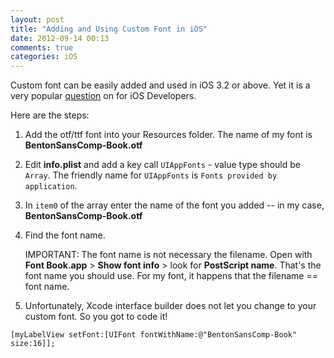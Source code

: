 ```yaml
---
layout: post
title: "Adding and Using Custom Font in iOS"
date: 2012-09-14 00:13
comments: true
categories: iOS
---
```


Custom font can be easily added and used in iOS 3.2 or above. Yet it is a very popular [question](http://stackoverflow.com/questions/360751/can-i-embed-a-custom-font-in-an-iphone-application) on for iOS Developers.

Here are the steps:

<!-- more -->

1. Add the otf/ttf font into your Resources folder. The name of my font is **BentonSansComp-Book.otf**

2. Edit **info.plist** and add a key call `UIAppFonts` - value type should be `Array`. The friendly name for `UIAppFonts` is `Fonts provided by application`.

3. In `item0` of the array enter the name of the font you added -- in my case, **BentonSansComp-Book.otf**

4. Find the font name. 

	IMPORTANT: The font name is not necessary the filename. Open with **Font Book.app** > **Show font info** > look for **PostScript name**. That's the font name you should use. For my font, it happens that the filename == font name.

5. Unfortunately, Xcode interface builder does not let you change to your custom font. So you got to code it! 

``` objc
[myLabelView setFont:[UIFont fontWithName:@"BentonSansComp-Book" size:16]];
```